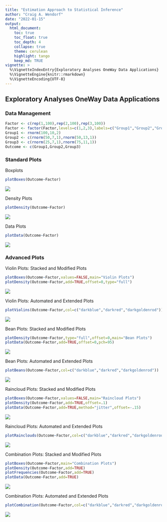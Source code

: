 ```yaml
---
title: "Estimation Approach to Statistical Inference"
author: "Craig A. Wendorf"
date: "2022-01-15"
output:
  html_document:
    toc: true
    toc_float: true
    toc_depth: 4
    collapse: true
    theme: cerulean
    highlight: tango
    keep_md: TRUE
vignette: >
  %\VignetteIndexEntry{Exploratory Analyses OneWay Data Applications}
  %\VignetteEngine{knitr::rmarkdown}
  %\VignetteEncoding{UTF-8}
---
```






## Exploratory Analyses OneWay Data Applications

### Data Management


```r
Factor <- c(rep(1,100),rep(2,100),rep(3,100))
Factor <- factor(Factor,levels=c(1,2,3),labels=c("Group1","Group2","Group3"))
Group1 <- rnorm(100,10,2)
Group2 <- c(rnorm(50,7,1),rnorm(50,13,1))
Group3 <- c(rnorm(25,7,1),rnorm(75,11,1))
Outcome <- c(Group1,Group2,Group3)
```

### Standard Plots

Boxplots

```r
plotBoxes(Outcome~Factor)
```

![](figures/OneWay-Boxes-1.png)<!-- -->

Density Plots

```r
plotDensity(Outcome~Factor)
```

![](figures/OneWay-Density-1.png)<!-- -->

Data Plots

```r
plotData(Outcome~Factor)
```

![](figures/OneWay-Data-1.png)<!-- -->

### Advanced Plots

Violin Plots: Stacked and Modified Plots

```r
plotBoxes(Outcome~Factor,values=FALSE,main="Violin Plots")
plotDensity(Outcome~Factor,add=TRUE,offset=0,type="full")
```

![](figures/OneWay-ViolinsA-1.png)<!-- -->

Violin Plots: Automated and Extended Plots

```r
plotViolins(Outcome~Factor,col=c("darkblue","darkred","darkgoldenrod"))
```

![](figures/OneWay-ViolinsB-1.png)<!-- -->

Bean Plots: Stacked and Modified Plots

```r
plotDensity(Outcome~Factor,type="full",offset=0,main="Bean Plots")
plotData(Outcome~Factor,add=TRUE,offset=0,pch=95)
```

![](figures/OneWay-BeansA-1.png)<!-- -->

Bean Plots: Automated and Extended Plots

```r
plotBeans(Outcome~Factor,col=c("darkblue","darkred","darkgoldenrod"))
```

![](figures/OneWay-BeansB-1.png)<!-- -->

Raincloud Plots: Stacked and Modified Plots

```r
plotBoxes(Outcome~Factor,values=FALSE,main="Raincloud Plots")
plotDensity(Outcome~Factor,add=TRUE,offset=.1)
plotData(Outcome~Factor,add=TRUE,method="jitter",offset=-.15)
```

![](figures/OneWay-RaincloudsA-1.png)<!-- -->

Raincloud Plots: Automated and Extended Plots

```r
plotRainclouds(Outcome~Factor,col=c("darkblue","darkred","darkgoldenrod"))
```

![](figures/OneWay-RaincloudsB-1.png)<!-- -->

Combination Plots: Stacked and Modified Plots

```r
plotBoxes(Outcome~Factor,main="Combination Plots")
plotDensity(Outcome~Factor,add=TRUE)
plotFrequencies(Outcome~Factor,add=TRUE)
plotData(Outcome~Factor,add=TRUE)
```

![](figures/OneWay-CombinationsA-1.png)<!-- -->

Combination Plots: Automated and Extended Plots

```r
plotCombination(Outcome~Factor,col=c("darkblue","darkred","darkgoldenrod"))
```

![](figures/OneWay-CombinationsB-1.png)<!-- -->
